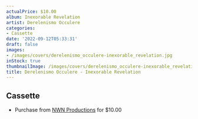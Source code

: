 ```yaml
---
actualPrice: $10.00
album: Inexorable Revelation
artist: Derelenismo Occulere
categories:
- Cassette
date: '2022-09-12T05:33:31'
draft: false
images:
- /images/covers/derelenismo_occulere-inexorable_revelation.jpg
inStock: true
thumbnailImage: /images/covers/derelenismo_occulere-inexorable_revelation-thumb.jpg
title: Derelenismo Occulere - Inexorable Revelation
---
```


## Cassette
* Purchase from [NWN Productions](http://shop.nwnprod.com/index.php?route=product/product&path=73&product_id=27636&sort=pd.name&order=ASC) for $10.00
